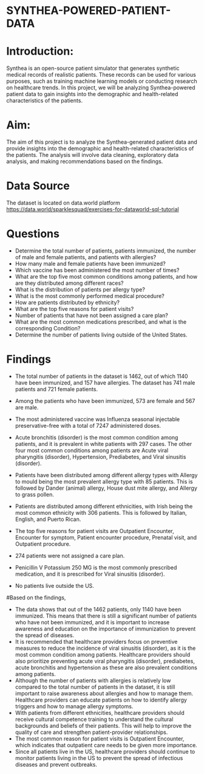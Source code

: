 # SYNTHEA-POWERED-PATIENT-DATA
# Introduction:
Synthea is an open-source patient simulator that generates synthetic medical records of realistic patients. These records can be used for various purposes, such as training machine learning models or conducting research on healthcare trends. In this project, we will be analyzing Synthea-powered patient data to gain insights into the demographic and health-related characteristics of the patients.
# Aim:
The aim of this project is to analyze the Synthea-generated patient data and provide insights into the demographic and health-related characteristics of the patients. The analysis will involve data cleaning, exploratory data analysis, and making recommendations based on the findings.
# Data Source
The dataset is located on data.world platform
https://data.world/sparklesquad/exercises-for-dataworld-sql-tutorial
# Questions
- Determine the total number of patients, patients immunized, the number of male and female patients, and patients with allergies?
- How many male and female patients have been immunized?
- Which vaccine has been administered the most number of times?
- What are the top five most common conditions among patients, and how are they distributed among different races?
- What is the distribution of patients per allergy type?
- What is the most commonly performed medical procedure?
- How are patients distributed by ethnicity?
-  What are the top five reasons for patient visits?
- Number of patients that have not been assigned a care plan?
- What are the most common medications prescribed, and what is the corresponding Condition?
- Determine the number of patients living outside of the United States.
# Findings 

- The total number of patients in the dataset is 1462, out of which 1140 have been immunized, and 157 have allergies. The dataset has 741 male patients and 721 female patients.

- Among the patients who have been immunized, 573 are female and 567 are male.

- The most administered vaccine was Influenza seasonal injectable preservative-free with a total of 7247 administered doses.

- Acute bronchitis (disorder) is the most common condition among patients, and it is prevalent in white patients with 297 cases. The other four most common conditions among patients are Acute viral pharyngitis (disorder), Hypertension, Prediabetes, and Viral sinusitis (disorder).

- Patients have been distributed among different allergy types with Allergy to mould being the most prevalent allergy type with 85 patients. This is followed by Dander (animal) allergy, House dust mite allergy, and Allergy to grass pollen.

- Patients are distributed among different ethnicities, with Irish being the most common ethnicity with 306 patients. This is followed by Italian, English, and Puerto Rican.

- The top five reasons for patient visits are Outpatient Encounter, Encounter for symptom, Patient encounter procedure, Prenatal visit, and Outpatient procedure.

- 274 patients were not assigned a care plan.

- Penicillin V Potassium 250 MG is the most commonly prescribed medication, and it is prescribed for Viral sinusitis (disorder).

- No patients live outside the US.

#Based on the findings, 
- The data shows that out of the 1462 patients, only 1140 have been immunized. This means that there is still a significant number of patients who have not been immunized, and it is important to increase awareness and education on the importance of immunization to prevent the spread of diseases.
- It is recommended that healthcare providers focus on preventive measures to reduce the incidence of viral sinusitis (disorder), as it is the most common condition among patients. Healthcare providers should also prioritize preventing acute viral pharyngitis (disorder), prediabetes,  acute bronchitis and  hypertension  as these are also prevalent conditions among patients.
- Although the number of patients with allergies is relatively low compared to the total number of patients in the dataset, it is still important to raise awareness about allergies and how to manage them. Healthcare providers can educate patients on how to identify allergy triggers and how to manage allergy symptoms.
- With patients from different ethnicities, healthcare providers should receive cultural competence training to understand the cultural backgrounds and beliefs of their patients. This will help to improve the quality of care and strengthen patient-provider relationships.
- The most common reason for patient visits is Outpatient Encounter, which indicates that outpatient care needs to be given more importance.
- Since all patients live in the US, healthcare providers should continue to monitor patients living in the US to prevent the spread of infectious diseases and prevent outbreaks.




